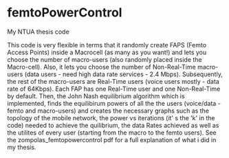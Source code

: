 # femtoPowerControl
My NTUA thesis code

This code is very flexible in terms that it randomly create FAPS (Femto Access Points) inside a Macrocell (as 
many as you want!) and lets you choose the number of macro-users (also randomly placed inside the Macro-cell). 
Also, it lets you choose the number of Non-Real-Time macro-users (data users - need high data rate services - 2.4 Mbps).
Subsequently, the rest of the macro-users are Real-Time users (voice users mostly - data rate of 64Kbps).
Each FAP has one Real-Time user and one Non-Real-Time by default.
Then, the John Nash equilibrium algorithm which is implemented, finds the equilibirum powers of all the the users
(voice/data - femto and macro-users) and creates the necessary graphs such as the topology of the mobile network, 
the power vs iterations (it' s the 'k' in the code) needed to achieve the quilibrium, the data Rates achieved as 
well as the utilites of every user (starting from the macro to the femto users).
See the zompolas_femtopowercontrol pdf for a full explanation of what i did in my thesis.
